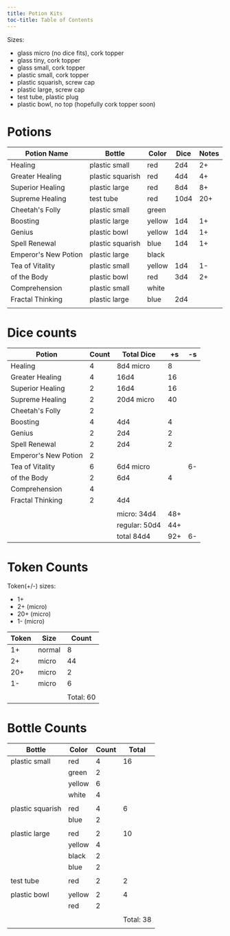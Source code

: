 ```yaml
---
title: Potion Kits
toc-title: Table of Contents
---
```


Sizes:
- glass micro (no dice fits), cork topper
- glass tiny, cork topper
- glass small, cork topper
- plastic small, cork topper
- plastic squarish, screw cap
- plastic large, screw cap
- test tube, plastic plug
- plastic bowl, no top (hopefully cork topper soon)

# Potions

| Potion Name          | Bottle           | Color  | Dice | Notes |
|----------------------|------------------|--------|------|-------|
| Healing              | plastic small    | red    | 2d4  | 2+    |
| Greater Healing      | plastic squarish | red    | 4d4  | 4+    |
| Superior Healing     | plastic large    | red    | 8d4  | 8+    |
| Supreme Healing      | test tube        | red    | 10d4 | 20+   |
| Cheetah's Folly      | plastic small    | green  |      |       |
| Boosting             | plastic large    | yellow | 1d4  | 1+    |
| Genius               | plastic bowl     | yellow | 1d4  | 1+    |
| Spell Renewal        | plastic squarish | blue   | 1d4  | 1+    |
| Emperor's New Potion | plastic large    | black  |      |       |
| Tea of Vitality      | plastic small    | yellow | 1d4  | 1-    |
| of the Body          | plastic bowl     | red    | 3d4  | 2+    |
| Comprehension        | plastic small    | white  |      |       |
| Fractal Thinking     | plastic large    | blue   | 2d4  |       |
|                      |                  |        |      |       |

# Dice counts

| Potion               | Count | Total Dice    | +s  | -s |
|----------------------|-------|---------------|-----|----|
| Healing              | 4     | 8d4 micro     | 8   |    |
| Greater Healing      | 4     | 16d4          | 16  |    |
| Superior Healing     | 2     | 16d4          | 16  |    |
| Supreme Healing      | 2     | 20d4 micro    | 40  |    |
| Cheetah's Folly      | 2     |               |     |    |
| Boosting             | 4     | 4d4           | 4   |    |
| Genius               | 2     | 2d4           | 2   |    |
| Spell Renewal        | 2     | 2d4           | 2   |    |
| Emperor's New Potion | 2     |               |     |    |
| Tea of Vitality      | 6     | 6d4 micro     |     | 6- |
| of the Body          | 2     | 6d4           | 4   |    |
| Comprehension        | 4     |               |     |    |
| Fractal Thinking     | 2     | 4d4           |     |    |
|                      |       |               |     |    |
|                      |       | micro:   34d4 | 48+ |    |
|                      |       | regular: 50d4 | 44+ |    |
|                      |       | total    84d4 | 92+ | 6- |

# Token Counts

Token(+/-) sizes:
- 1+
- 2+  (micro)
- 20+ (micro)
- 1-  (micro)

| Token | Size   | Count     |
|-------|--------|-----------|
| 1+    | normal | 8         |
| 2+    | micro  | 44        |
| 20+   | micro  | 2         |
| 1-    | micro  | 6         |
|       |        |           |
|       |        | Total: 60 |


# Bottle Counts

| Bottle           | Color  | Count | Total     |
|------------------|--------|-------|-----------|
| plastic small    | red    | 4     | 16        |
|                  | green  | 2     |           |
|                  | yellow | 6     |           |
|                  | white  | 4     |           |
|                  |        |       |           |
| plastic squarish | red    | 4     | 6         |
|                  | blue   | 2     |           |
|                  |        |       |           |
| plastic large    | red    | 2     | 10        |
|                  | yellow | 4     |           |
|                  | black  | 2     |           |
|                  | blue   | 2     |           |
|                  |        |       |           |
| test tube        | red    | 2     | 2         |
|                  |        |       |           |
| plastic bowl     | yellow | 2     | 4         |
|                  | red    | 2     |           |
|                  |        |       |           |
|                  |        |       | Total: 38 |
|                  |        |       |           |
